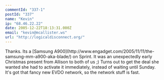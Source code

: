 ```yaml
---
commentId: "337-1"
postId: "337"
name: "Kevin"
ip: "68.46.22.22"
date: 2005-12-22T18:13:31.000Z
email: "kevin@mcallister.ws"
url: "http://logicaldisconnect.org/"
---
```

<p>Thanks.  Its a [Samsung A900](http://www.engadget.com/2005/11/11/the-samsung-mm-a900-aka-blade/) on Sprint.  It was an unexpectedly early Christmas present from Allison to both of us ;)  Turns out to get the deal she wanted she had to activate it immediately, instead of waiting until Sunday.
It's got that fancy new EVDO network, so the network stuff is fast.</p>